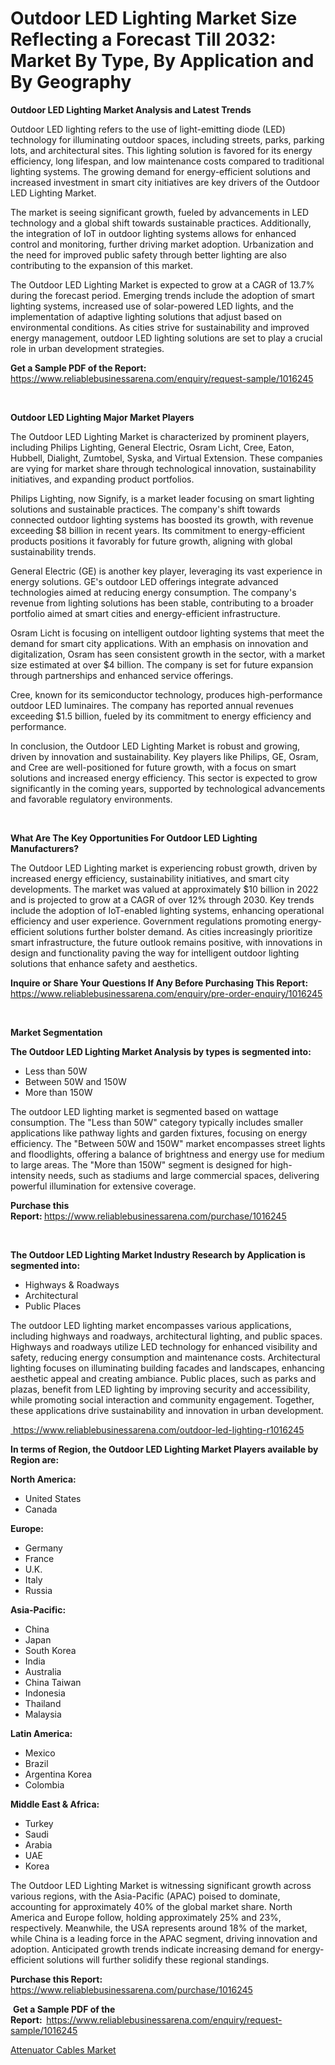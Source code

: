 <p><h1>Outdoor LED Lighting Market Size Reflecting a Forecast Till 2032: Market By Type, By Application and By Geography</h1></p><p><strong>Outdoor LED Lighting Market Analysis and Latest Trends</strong></p>
<p><p>Outdoor LED lighting refers to the use of light-emitting diode (LED) technology for illuminating outdoor spaces, including streets, parks, parking lots, and architectural sites. This lighting solution is favored for its energy efficiency, long lifespan, and low maintenance costs compared to traditional lighting systems. The growing demand for energy-efficient solutions and increased investment in smart city initiatives are key drivers of the Outdoor LED Lighting Market.</p><p>The market is seeing significant growth, fueled by advancements in LED technology and a global shift towards sustainable practices. Additionally, the integration of IoT in outdoor lighting systems allows for enhanced control and monitoring, further driving market adoption. Urbanization and the need for improved public safety through better lighting are also contributing to the expansion of this market.</p><p>The Outdoor LED Lighting Market is expected to grow at a CAGR of 13.7% during the forecast period. Emerging trends include the adoption of smart lighting systems, increased use of solar-powered LED lights, and the implementation of adaptive lighting solutions that adjust based on environmental conditions. As cities strive for sustainability and improved energy management, outdoor LED lighting solutions are set to play a crucial role in urban development strategies.</p></p>
<p><strong>Get a Sample PDF of the Report:&nbsp;</strong> <a href="https://www.reliablebusinessarena.com/enquiry/request-sample/1016245?utm_campaign=2288&utm_medium=2&utm_source=Github&utm_content=ia&utm_term=11022025&utm_id=outdoor-led-lighting">https://www.reliablebusinessarena.com/enquiry/request-sample/1016245</a></p>
<p>&nbsp;</p>
<p><strong>Outdoor LED Lighting Major Market Players</strong></p>
<p><p>The Outdoor LED Lighting Market is characterized by prominent players, including Philips Lighting, General Electric, Osram Licht, Cree, Eaton, Hubbell, Dialight, Zumtobel, Syska, and Virtual Extension. These companies are vying for market share through technological innovation, sustainability initiatives, and expanding product portfolios.</p><p>Philips Lighting, now Signify, is a market leader focusing on smart lighting solutions and sustainable practices. The company's shift towards connected outdoor lighting systems has boosted its growth, with revenue exceeding $8 billion in recent years. Its commitment to energy-efficient products positions it favorably for future growth, aligning with global sustainability trends.</p><p>General Electric (GE) is another key player, leveraging its vast experience in energy solutions. GE's outdoor LED offerings integrate advanced technologies aimed at reducing energy consumption. The company's revenue from lighting solutions has been stable, contributing to a broader portfolio aimed at smart cities and energy-efficient infrastructure.</p><p>Osram Licht is focusing on intelligent outdoor lighting systems that meet the demand for smart city applications. With an emphasis on innovation and digitalization, Osram has seen consistent growth in the sector, with a market size estimated at over $4 billion. The company is set for future expansion through partnerships and enhanced service offerings.</p><p>Cree, known for its semiconductor technology, produces high-performance outdoor LED luminaires. The company has reported annual revenues exceeding $1.5 billion, fueled by its commitment to energy efficiency and performance.</p><p>In conclusion, the Outdoor LED Lighting Market is robust and growing, driven by innovation and sustainability. Key players like Philips, GE, Osram, and Cree are well-positioned for future growth, with a focus on smart solutions and increased energy efficiency. This sector is expected to grow significantly in the coming years, supported by technological advancements and favorable regulatory environments.</p></p>
<p>&nbsp;</p>
<p><strong>What Are The Key Opportunities For Outdoor LED Lighting Manufacturers?</strong></p>
<p><p>The Outdoor LED Lighting market is experiencing robust growth, driven by increased energy efficiency, sustainability initiatives, and smart city developments. The market was valued at approximately $10 billion in 2022 and is projected to grow at a CAGR of over 12% through 2030. Key trends include the adoption of IoT-enabled lighting systems, enhancing operational efficiency and user experience. Government regulations promoting energy-efficient solutions further bolster demand. As cities increasingly prioritize smart infrastructure, the future outlook remains positive, with innovations in design and functionality paving the way for intelligent outdoor lighting solutions that enhance safety and aesthetics.</p></p>
<p><strong>Inquire or Share Your Questions If Any Before Purchasing This Report:</strong> <a href="https://www.reliablebusinessarena.com/enquiry/pre-order-enquiry/1016245?utm_campaign=2288&utm_medium=2&utm_source=Github&utm_content=ia&utm_term=11022025&utm_id=outdoor-led-lighting">https://www.reliablebusinessarena.com/enquiry/pre-order-enquiry/1016245</a></p>
<p>&nbsp;</p>
<p><strong>Market Segmentation</strong></p>
<p><strong>The Outdoor LED Lighting Market Analysis by types is segmented into:</strong></p>
<p><ul><li>Less than 50W</li><li>Between 50W and 150W</li><li>More than 150W</li></ul></p>
<p><p>The outdoor LED lighting market is segmented based on wattage consumption. The "Less than 50W" category typically includes smaller applications like pathway lights and garden fixtures, focusing on energy efficiency. The "Between 50W and 150W" market encompasses street lights and floodlights, offering a balance of brightness and energy use for medium to large areas. The "More than 150W" segment is designed for high-intensity needs, such as stadiums and large commercial spaces, delivering powerful illumination for extensive coverage.</p></p>
<p><strong>Purchase this Report:&nbsp;</strong><a href="https://www.reliablebusinessarena.com/purchase/1016245?utm_campaign=2288&utm_medium=2&utm_source=Github&utm_content=ia&utm_term=11022025&utm_id=outdoor-led-lighting">https://www.reliablebusinessarena.com/purchase/1016245</a></p>
<p>&nbsp;</p>
<p><strong>The Outdoor LED Lighting Market Industry Research by Application is segmented into:</strong></p>
<p><ul><li>Highways & Roadways</li><li>Architectural</li><li>Public Places</li></ul></p>
<p><p>The outdoor LED lighting market encompasses various applications, including highways and roadways, architectural lighting, and public spaces. Highways and roadways utilize LED technology for enhanced visibility and safety, reducing energy consumption and maintenance costs. Architectural lighting focuses on illuminating building facades and landscapes, enhancing aesthetic appeal and creating ambiance. Public places, such as parks and plazas, benefit from LED lighting by improving security and accessibility, while promoting social interaction and community engagement. Together, these applications drive sustainability and innovation in urban development.</p></p>
<p><a href="https://www.reliablebusinessarena.com/outdoor-led-lighting-r1016245?utm_campaign=2288&utm_medium=2&utm_source=Github&utm_content=ia&utm_term=11022025&utm_id=outdoor-led-lighting">&nbsp;https://www.reliablebusinessarena.com/outdoor-led-lighting-r1016245</a></p>
<p><strong>In terms of Region, the Outdoor LED Lighting Market Players available by Region are:</strong></p>
<p>
    <p> <strong> North America: </strong>
        <ul>
            <li>United States</li>
            <li>Canada</li>
        </ul>
        </p> 
    <p> <strong> Europe: </strong>
        <ul>
            <li>Germany</li>
            <li>France</li>
            <li>U.K.</li>
            <li>Italy</li>
            <li>Russia</li>
        </ul>
        </p> 
    <p> <strong> Asia-Pacific: </strong>
        <ul>
            <li>China</li>
            <li>Japan</li>
            <li>South Korea</li>
            <li>India</li>
            <li>Australia</li>
            <li>China Taiwan</li>
            <li>Indonesia</li>
            <li>Thailand</li>
            <li>Malaysia</li>
        </ul>
        </p> 
    <p> <strong> Latin America: </strong>
        <ul>
            <li>Mexico</li>
            <li>Brazil</li>
            <li>Argentina Korea</li>
            <li>Colombia</li>
        </ul>
        </p> 
    <p> <strong> Middle East & Africa: </strong>
        <ul>
            <li>Turkey</li>
            <li>Saudi</li>
            <li>Arabia</li>
            <li>UAE</li>
            <li>Korea</li>
        </ul>
    </p>
    </p>
<p><p>The Outdoor LED Lighting Market is witnessing significant growth across various regions, with the Asia-Pacific (APAC) poised to dominate, accounting for approximately 40% of the global market share. North America and Europe follow, holding approximately 25% and 23%, respectively. Meanwhile, the USA represents around 18% of the market, while China is a leading force in the APAC segment, driving innovation and adoption. Anticipated growth trends indicate increasing demand for energy-efficient solutions will further solidify these regional standings.</p></p>
<p><strong>Purchase this Report: </strong><a href="https://www.reliablebusinessarena.com/purchase/1016245?utm_campaign=2288&utm_medium=2&utm_source=Github&utm_content=ia&utm_term=11022025&utm_id=outdoor-led-lighting">https://www.reliablebusinessarena.com/purchase/1016245</a></p>
<p>&nbsp;<strong>Get a Sample PDF of the Report:&nbsp;&nbsp;</strong><a href="https://www.reliablebusinessarena.com/enquiry/request-sample/1016245?utm_campaign=2288&utm_medium=2&utm_source=Github&utm_content=ia&utm_term=11022025&utm_id=outdoor-led-lighting">https://www.reliablebusinessarena.com/enquiry/request-sample/1016245</a></p>
<p><strong></strong></p>
<p><p><a href="https://github.com/rosamariarocque98/Market-Research-Report-List-1/blob/main/attenuator-cables-market.md?utm_campaign=2288&utm_medium=2&utm_source=Github&utm_content=ia&utm_term=11022025&utm_id=outdoor-led-lighting">Attenuator Cables Market</a></p></p>